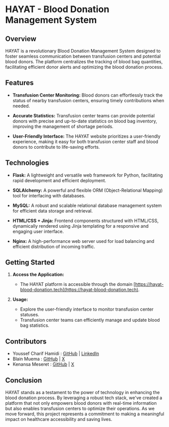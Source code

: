 # HAYAT - Blood Donation Management System

## Overview

HAYAT is a revolutionary Blood Donation Management System designed to foster seamless communication between transfusion centers and potential blood donors. The platform centralizes the tracking of blood bag quantities, facilitating efficient donor alerts and optimizing the blood donation process.

## Features

- **Transfusion Center Monitoring:** Blood donors can effortlessly track the status of nearby transfusion centers, ensuring timely contributions when needed.

- **Accurate Statistics:** Transfusion center teams can provide potential donors with precise and up-to-date statistics on blood bag inventory, improving the management of shortage periods.

- **User-Friendly Interface:** The HAYAT website prioritizes a user-friendly experience, making it easy for both transfusion center staff and blood donors to contribute to life-saving efforts.

## Technologies

- **Flask:** A lightweight and versatile web framework for Python, facilitating rapid development and efficient deployment.

- **SQLAlchemy:** A powerful and flexible ORM (Object-Relational Mapping) tool for interfacing with databases.

- **MySQL:** A robust and scalable relational database management system for efficient data storage and retrieval.

- **HTML/CSS + Jinja:** Frontend components structured with HTML/CSS, dynamically rendered using Jinja templating for a responsive and engaging user interface.

- **Nginx:** A high-performance web server used for load balancing and efficient distribution of incoming traffic.

## Getting Started

1. **Access the Application:**
   - The HAYAT platform is accessible through the domain [https://hayat-blood-donation.tech](https://hayat-blood-donation.tech).

2. **Usage:**
   - Explore the user-friendly interface to monitor transfusion center statuses.
   - Transfusion center teams can efficiently manage and update blood bag statistics.

## Contributors

- Youssef Charif Hamidi : [GitHub](https://github.com/Chareef) | [LinkedIn](https://linkedin.com/in/youssef-charif-hamidi)
- Blain Muema : [GitHub](https://github.com/octocatblain) | [X](https://twitter.com/birdblain)
- Kenansa Meseret : [GitHub](https://github.com/Kenc0de) | [X](https://twitter.com/KENC0DE)

## Conclusion

HAYAT stands as a testament to the power of technology in enhancing the blood donation process. By leveraging a robust tech stack, we've created a platform that not only empowers blood donors with real-time information but also enables transfusion centers to optimize their operations. As we move forward, this project represents a commitment to making a meaningful impact on healthcare accessibility and saving lives.

